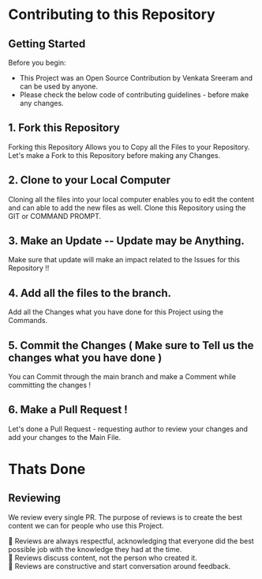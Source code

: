 # Contributing to this Repository

## Getting Started

Before you begin:
- This Project was an Open Source Contribution by Venkata Sreeram and can be used by anyone.
- Please check the below code of contributing guidelines - before make any changes.

## 1. Fork this Repository
Forking this Repository Allows you to Copy all the Files to your Repository. Let's make a Fork to this Repository before making any Changes.

## 2. Clone to your Local Computer
Cloning all the files into your local computer enables you to edit the content and can able to add the new files as well. Clone this Repository using the GIT or COMMAND PROMPT.

## 3. Make an Update -- Update may be Anything.
Make sure that update will make an impact related to the Issues for this Repository !!

## 4. Add all the files to the branch.
Add all the Changes what you have done for this Project using the Commands.

## 5. Commit the Changes ( Make sure to Tell us the changes what you have done )
You can Commit through the main branch and make a Comment while committing the changes !

## 6. Make a Pull Request !
Let's done a Pull Request - requesting author to review your changes and add your changes to the Main File.

# Thats Done 

## Reviewing
We review every single PR. The purpose of reviews is to create the best content we can for people who use this Project.

:yellow_heart: Reviews are always respectful, acknowledging that everyone did the best possible job with the knowledge they had at the time.  
:yellow_heart: Reviews discuss content, not the person who created it.  
:yellow_heart: Reviews are constructive and start conversation around feedback.  